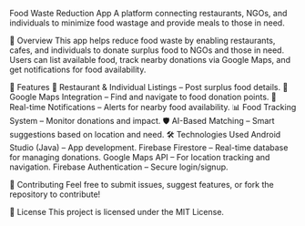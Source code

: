 Food Waste Reduction App A platform connecting restaurants, NGOs, and individuals to minimize food wastage and provide meals to those in need.

🚀 Overview This app helps reduce food waste by enabling restaurants, cafes, and individuals to donate surplus food to NGOs and those in need. Users can list available food, track nearby donations via Google Maps, and get notifications for food availability.

📱 Features 🏬 Restaurant & Individual Listings – Post surplus food details. 📍 Google Maps Integration – Find and navigate to food donation points. 🔔 Real-time Notifications – Alerts for nearby food availability. 📊 Food Tracking System – Monitor donations and impact. 🛡 AI-Based Matching – Smart suggestions based on location and need. 🛠 Technologies Used Android Studio (Java) – App development. Firebase Firestore – Real-time database for managing donations. Google Maps API – For location tracking and navigation. Firebase Authentication – Secure login/signup.

👥 Contributing Feel free to submit issues, suggest features, or fork the repository to contribute!

📜 License This project is licensed under the MIT License.
